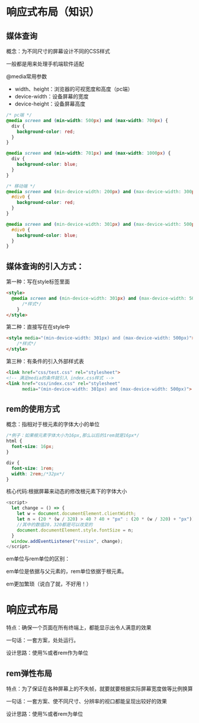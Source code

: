 # 响应式布局（知识）

## 媒体查询

概念：为不同尺寸的屏幕设计不同的CSS样式

一般都是用来处理手机端软件适配

@media常用参数

* width、height：浏览器的可视宽度和高度（pc端）
* device-width：设备屏幕的宽度
* device-height：设备屏幕高度

```css
/* pc端 */
@media screen and (min-width: 500px) and (max-width: 700px) {
  div {
    background-color: red;
  }
}

@media screen and (min-width: 701px) and (max-width: 1000px) {
  div {
    background-color: blue;
  }
}

/* 移动端 */
@media screen and (min-device-width: 200px) and (max-device-width: 300px) {
  #div0 {
    background-color: red;
  }
}

@media screen and (min-device-width: 301px) and (max-device-width: 500px) {
  #div0 {
    background-color: blue;
  }
}
```

## 媒体查询的引入方式：

第一种：写在style标签里面

```html
<style>
  @media screen and (min-device-width: 301px) and (max-device-width: 500px) {
      /*样式*/
    }
</style>
```

第二种：直接写在在style中

```html
<style media="(min-device-width: 301px) and (max-device-width: 500px)">
	/*样式*/
</style>
```

第三种：有条件的引入外部样式表

```html
<link href="css/test.css" rel="stylesheet">
<!-- 满足media的条件就引入 index.css样式 -->
<link href="css/index.css" rel="stylesheet"
	  media="(min-device-width: 301px) and (max-device-width: 500px)">
```

## rem的使用方式

概念：指相对于根元素的字体大小的单位

```css
/*例子：如果根元素字体大小为16px,那么以后的1rem就是16px*/
html {
  font-size: 16px;
}

div {
  font-size: 1rem;
  width: 2rem;/*32px*/
}
```



核心代码:根据屏幕来动态的修改根元素下的字体大小

```js
<script>
  let change = () => {
    let w = document.documentElement.clientWidth;
    let n = (20 * (w / 320) > 40 ? 40 + "px" : (20 * (w / 320) + "px"));
	//其中的数值20，320都是可以改变的
    document.documentElement.style.fontSize = n;
  }
  window.addEventListener("resize", change);
</script>
```



em单位与rem单位的区别：

em单位是依据与父元素的，rem单位依据于根元素。

em更加繁琐（说白了就，不好用！）

# 响应式布局

特点：确保一个页面在所有终端上，都能显示出令人满意的效果

一句话：一套方案，处处运行。

设计思路：使用%或者rem作为单位

## rem弹性布局

特点：为了保证在各种屏幕上的不失帧，就要就要根据实际屏幕宽度做等比例换算

一句话：一套方案、使不同尺寸、分辨率的视口都能呈现出较好的效果

设计思路：使用%或者rem为单位